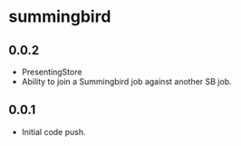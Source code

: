 # summingbird #

## 0.0.2

* PresentingStore
* Ability to join a Summingbird job against another SB job.

## 0.0.1

* Initial code push.
